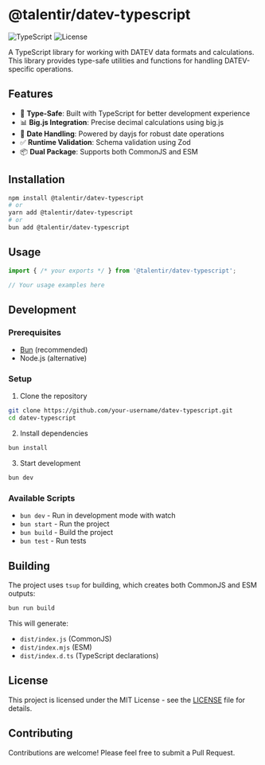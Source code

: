 # @talentir/datev-typescript

![TypeScript](https://img.shields.io/badge/TypeScript-007ACC?style=for-the-badge&logo=typescript&logoColor=white)
![License](https://img.shields.io/badge/license-MIT-blue.svg?style=for-the-badge)

A TypeScript library for working with DATEV data formats and calculations. This library provides type-safe utilities and functions for handling DATEV-specific operations.

## Features

- 🎯 **Type-Safe**: Built with TypeScript for better development experience
- 📊 **Big.js Integration**: Precise decimal calculations using big.js
- 📅 **Date Handling**: Powered by dayjs for robust date operations
- ✅ **Runtime Validation**: Schema validation using Zod
- 📦 **Dual Package**: Supports both CommonJS and ESM

## Installation

```bash
npm install @talentir/datev-typescript
# or
yarn add @talentir/datev-typescript
# or
bun add @talentir/datev-typescript
```

## Usage

```typescript
import { /* your exports */ } from '@talentir/datev-typescript';

// Your usage examples here
```

## Development

### Prerequisites

- [Bun](https://bun.sh/docs/installation) (recommended)
- Node.js (alternative)

### Setup

1. Clone the repository
```bash
git clone https://github.com/your-username/datev-typescript.git
cd datev-typescript
```

2. Install dependencies
```bash
bun install
```

3. Start development
```bash
bun dev
```

### Available Scripts

- `bun dev` - Run in development mode with watch
- `bun start` - Run the project
- `bun build` - Build the project
- `bun test` - Run tests

## Building

The project uses `tsup` for building, which creates both CommonJS and ESM outputs:

```bash
bun run build
```

This will generate:
- `dist/index.js` (CommonJS)
- `dist/index.mjs` (ESM)
- `dist/index.d.ts` (TypeScript declarations)

## License

This project is licensed under the MIT License - see the [LICENSE](LICENSE) file for details.

## Contributing

Contributions are welcome! Please feel free to submit a Pull Request.
